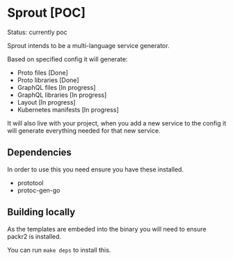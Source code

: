# Sprout [POC]

Status: currently poc

Sprout intends to be a multi-language service generator.

Based on specified config it will generate:
  * Proto files [Done]
  * Proto libraries [Done]
  * GraphQL files [In progress]
  * GraphQL libraries [In progress]
  * Layout [In progress]
  * Kubernetes manifests [In progress]

It will also live with your project, when you add a new service to the config it will generate everything needed for that new service.

## Dependencies

In order to use this you need ensure you have these installed.

* prototool
* protoc-gen-go

## Building locally

As the templates are embeded into the binary you will need to ensure packr2 is installed.

You can run `make deps` to install this.

